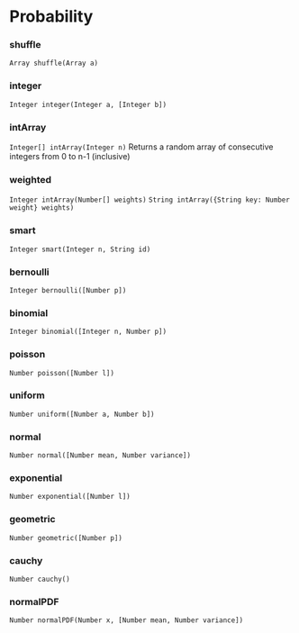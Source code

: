 # Probability

### shuffle
`Array shuffle(Array a)`

### integer
`Integer integer(Integer a, [Integer b])`

### intArray
`Integer[] intArray(Integer n)`
Returns a random array of consecutive integers from 0 to n-1 (inclusive)

### weighted
`Integer intArray(Number[] weights)`
`String intArray({String key: Number weight} weights)`

### smart
`Integer smart(Integer n, String id)`

### bernoulli
`Integer bernoulli([Number p])`

### binomial
`Integer binomial([Integer n, Number p])`

### poisson
`Number poisson([Number l])`

### uniform
`Number uniform([Number a, Number b])`

### normal
`Number normal([Number mean, Number variance])`

### exponential
`Number exponential([Number l])`

### geometric
`Number geometric([Number p])`

### cauchy
`Number cauchy()`

### normalPDF
`Number normalPDF(Number x, [Number mean, Number variance])`
